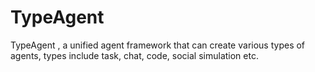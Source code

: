 # TypeAgent
TypeAgent , a unified agent framework that can create various types of agents, types include task, chat, code, social simulation etc.
